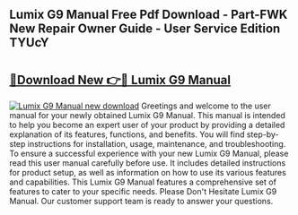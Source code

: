 ## Lumix G9 Manual Free Pdf Download - Part-FWK New Repair Owner Guide - User Service Edition TYUcY

# <h2><a href="http://bc3645.oget.top/?id=Lumix+G9+Manual">🔗Download New 👉🔴 Lumix G9 Manual</a></h2>

[![Lumix G9 Manual new download](https://i.imgur.com/5g1atiW.png)](http://bc3645.oget.top/?id=Lumix+G9+Manual)
Greetings and welcome to the user manual for your newly obtained Lumix G9 Manual. This manual is intended to help you become an expert user of your product by providing a detailed explanation of its features, functions, and benefits. You will find step-by-step instructions for installation, usage, maintenance, and troubleshooting. To ensure a successful experience with your new Lumix G9 Manual, please read this user manual carefully before use. It includes detailed instructions for product setup, as well as information on how to use its various features and capabilities. This Lumix G9 Manual features a comprehensive set of features to cater to your specific needs. Please Don't Hesitate Lumix G9 Manual. Our customer support team is ready to answer your questions.
